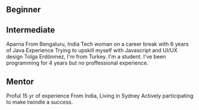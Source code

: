 ## Beginner

## Intermediate
Aparna
From Bengaluru, India
Tech woman on a career break with 6 years of Java Experience
Trying to upskill myself with Javascript and UI/UX design
Tolga Erdönmez, I'm from Turkey. I'm a student. I've been programming for 4 years but no proffessional experience.

## Mentor
Proful
15 yr of experience
From India, Living in Sydney
Actively participating to make twindle a success.
